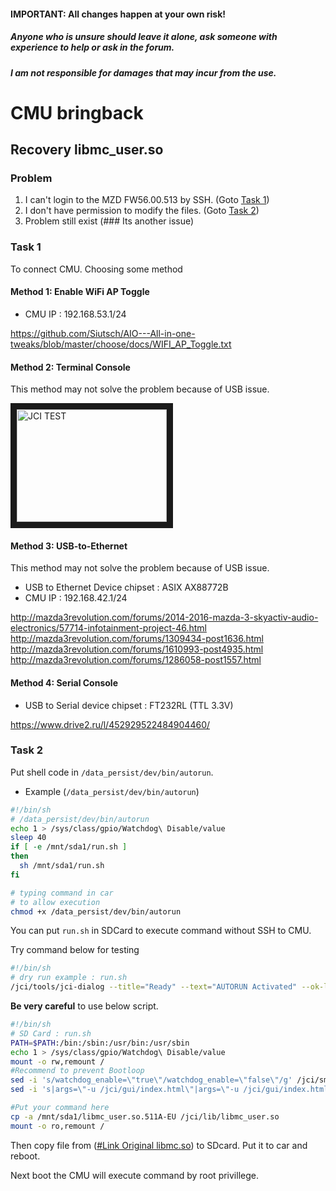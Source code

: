 #### IMPORTANT: All changes happen at your own risk!
##### Anyone who is unsure should leave it alone, ask someone with experience to help or ask in the forum.
##### I am not responsible for damages that may incur from the use.

# CMU bringback

## Recovery libmc_user.so

### Problem
1. I can't login to the MZD FW56.00.513 by SSH. (Goto [Task 1](#task-1))
2. I don't have permission to modify the files. (Goto [Task 2](#task-2))
3. Problem still exist (### Its another issue)

### Task 1
To connect CMU. Choosing some method

#### Method 1: Enable WiFi AP Toggle
- CMU IP : 192.168.53.1/24

https://github.com/Siutsch/AIO---All-in-one-tweaks/blob/master/choose/docs/WIFI_AP_Toggle.txt

#### Method 2: Terminal Console

This method may not solve the problem because of USB issue.

<a href="http://www.youtube.com/watch?feature=player_embedded&v=M-iJLuxwfzU" target="_blank"><img src="http://img.youtube.com/vi/M-iJLuxwfzU/0.jpg" alt="JCI TEST" width="240" height="180" border="10" /></a>

#### Method 3: USB-to-Ethernet
This method may not solve the problem because of USB issue.

- USB to Ethernet Device chipset : ASIX AX88772B
- CMU IP : 192.168.42.1/24

http://mazda3revolution.com/forums/2014-2016-mazda-3-skyactiv-audio-electronics/57714-infotainment-project-46.html
http://mazda3revolution.com/forums/1309434-post1636.html
http://mazda3revolution.com/forums/1610993-post4935.html
http://mazda3revolution.com/forums/1286058-post1557.html

#### Method 4: Serial Console
- USB to Serial device chipset : FT232RL (TTL 3.3V)

https://www.drive2.ru/l/452929522484904460/

### Task 2

Put shell code in `/data_persist/dev/bin/autorun`.

* Example (`/data_persist/dev/bin/autorun`)

```bash
#!/bin/sh
# /data_persist/dev/bin/autorun
echo 1 > /sys/class/gpio/Watchdog\ Disable/value
sleep 40
if [ -e /mnt/sda1/run.sh ]
then
  sh /mnt/sda1/run.sh
fi
```

```bash
# typing command in car
# to allow execution
chmod +x /data_persist/dev/bin/autorun
```
You can put `run.sh` in SDCard to execute command without SSH to CMU.

Try command below for testing
```bash
#!/bin/sh
# dry run example : run.sh
/jci/tools/jci-dialog --title="Ready" --text="AUTORUN Activated" --ok-label='OK' --no-cancel
```

**Be very careful** to use below script.

```bash
#!/bin/sh
# SD Card : run.sh
PATH=$PATH:/bin:/sbin:/usr/bin:/usr/sbin
echo 1 > /sys/class/gpio/Watchdog\ Disable/value
mount -o rw,remount /
#Recommend to prevent Bootloop
sed -i 's/watchdog_enable=\"true\"/watchdog_enable=\"false\"/g' /jci/sm/sm.conf
sed -i 's|args=\"-u /jci/gui/index.html\"|args=\"-u /jci/gui/index.html --noWatchdogs\"|g' /jci/sm/sm.conf

#Put your command here
cp -a /mnt/sda1/libmc_user.so.511A-EU /jci/lib/libmc_user.so
mount -o ro,remount /
```

Then copy file from ([#Link Original libmc.so]( https://github.com/Siutsch/AIO---All-in-one-tweaks/tree/master/choose/config_org_all/media-order-patching/jci/lib)) to SDcard. Put it to car and reboot.

Next boot the CMU will execute command by root privillege.
